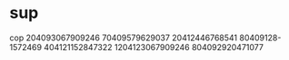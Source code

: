# sup
cop
204093067909246 70409579629037 20412446768541 80409128-1572469 404121152847322 1204123067909246 804092920471077
